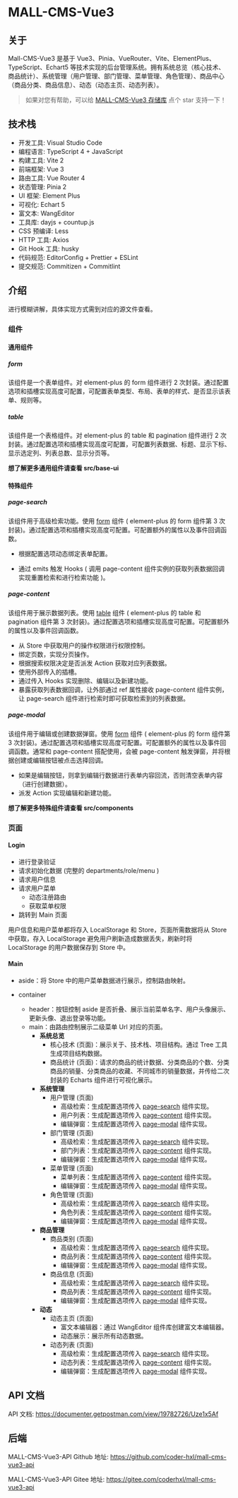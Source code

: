 # MALL-CMS-Vue3

## 关于

Mall-CMS-Vue3 是基于 Vue3、Pinia、VueRouter、Vite、ElementPlus、TypeScript、Echart5 等技术实现的后台管理系统。拥有系统总览（核心技术、商品统计）、系统管理（用户管理、部门管理、菜单管理、角色管理）、商品中心（商品分类、商品信息）、动态（动态主页、动态列表）。

> 如果对您有帮助，可以给 [MALL-CMS-Vue3 存储库](https://github.com/coder-hxl/mall-cms-vue3) 点个 star 支持一下！

## 技术栈

- 开发工具: Visual Studio Code
- 编程语言: TypeScript 4 + JavaScript
- 构建工具: Vite 2
- 前端框架: Vue 3
- 路由工具: Vue Router 4
- 状态管理: Pinia 2
- UI 框架: Element Plus
- 可视化: Echart 5
- 富文本: WangEditor
- 工具库: dayjs + countup.js
- CSS 预编译: Less
- HTTP 工具: Axios
- Git Hook 工具: husky
- 代码规范: EditorConfig + Prettier + ESLint
- 提交规范: Commitizen + Commitlint

## 介绍

进行模糊讲解，具体实现方式需到对应的源文件查看。

### 组件

#### 通用组件

##### form

该组件是一个表单组件。对 element-plus 的 form 组件进行 2 次封装。通过配置选项和插槽实现高度可配置，可配置表单类型、布局、表单的样式、是否显示该表单、规则等。

##### table

该组件是一个表格组件。对 element-plus 的 table 和 pagination 组件进行 2 次封装。通过配置选项和插槽实现高度可配置，可配置列表数据、标题、显示下标、显示选定列、列表总数、显示分页等。

**想了解更多通用组件请查看 src/base-ui**

#### 特殊组件

##### page-search

该组件用于高级检索功能。使用 [form](#form) 组件 ( element-plus 的 form 组件第 3 次封装)。通过配置选项和插槽实现高度可配置。可配置额外的属性以及事件回调函数。

- 根据配置选项动态绑定表单配置。

- 通过 emits 触发 Hooks ( 调用 page-content 组件实例的获取列表数据回调实现重置检索和进行检索功能 )。

##### page-content

该组件用于展示数据列表。使用 [table](#table) 组件 ( element-plus 的 table 和 pagination 组件第 3 次封装)。通过配置选项和插槽实现高度可配置。可配置额外的属性以及事件回调函数。

- 从 Store 中获取用户的操作权限进行权限控制。
- 绑定页数，实现分页操作。
- 根据搜索权限决定是否派发 Action 获取对应列表数据。
- 使用外部传入的插槽。
- 通过传入 Hooks 实现删除、编辑以及新建功能。
- 暴露获取列表数据回调，让外部通过 ref 属性接收 page-content 组件实例，让 page-search 组件进行检索时即可获取检索到的列表数据。

##### page-modal

该组件用于编辑或创建数据弹窗。使用 [form](#form) 组件 ( element-plus 的 form 组件第 3 次封装)。通过配置选项和插槽实现高度可配置。可配置额外的属性以及事件回调函数。通常和 page-content 搭配使用，会被 page-content 触发弹窗，并将根据创建或编辑按钮被点击选择回调。

- 如果是编辑按钮，则拿到编辑行数据进行表单内容回流，否则清空表单内容（进行创建数据）。
- 派发 Action 实现编辑和新建功能。

**想了解更多特殊组件请查看 src/components**

### 页面

#### Login

- 进行登录验证
- 请求初始化数据 (完整的 departments/role/menu )
- 请求用户信息
- 请求用户菜单
  - 动态注册路由
  - 获取菜单权限
- 跳转到 Main 页面

用户信息和用户菜单都将存入 LocalStorage 和 Store，页面所需数据将从 Store 中获取，存入 LocalStorage 避免用户刷新造成数据丢失，刷新时将 LocalStorage 的用户数据保存到 Store 中。

#### Main

- aside：将 Store 中的用户菜单数据进行展示，控制路由映射。

- container
  - header：按钮控制 aside 是否折叠、展示当前菜单名字、用户头像展示、更新头像、退出登录等功能。
  - main：由路由控制展示二级菜单 Url 对应的页面。
    - **系统总览**
      - 核心技术  (页面)：展示关于、技术栈、项目结构。通过 Tree 工具生成项目结构数据。
      - 商品统计  (页面)：请求的商品的统计数据、分类商品的个数、分类商品的销量、分类商品的收藏、不同城市的销量数据，并传给二次封装的 Echarts  组件进行可视化展示。
    - **系统管理**
      - 用户管理 (页面)
        - 高级检索：生成配置选项传入 [page-search](#page-search) 组件实现。
        - 用户列表：生成配置选项传入 [page-content](#page-content) 组件实现。
        - 编辑弹窗：生成配置选项传入 [page-modal](#page-modal) 组件实现。
      - 部门管理  (页面)
        - 高级检索：生成配置选项传入 [page-search](#page-search) 组件实现。
        - 部门列表：生成配置选项传入 [page-content](#page-content) 组件实现。
        - 编辑弹窗：生成配置选项传入 [page-modal](#page-modal) 组件实现。
      - 菜单管理  (页面)
        - 菜单列表：生成配置选项传入 [page-content](#page-content) 组件实现。
        - 编辑弹窗：生成配置选项传入 [page-modal](#page-modal) 组件实现。
      - 角色管理  (页面)
        - 高级检索：生成配置选项传入 [page-search](#page-search) 组件实现。
        - 角色列表：生成配置选项传入 [page-content](#page-content) 组件实现。
        - 编辑弹窗：生成配置选项传入 [page-modal](#page-modal) 组件实现。
    - **商品管理**
      - 商品类别 (页面)
        - 高级检索：生成配置选项传入 [page-search](#page-search) 组件实现。
        - 商品列表：生成配置选项传入 [page-content](#page-content) 组件实现。
        - 编辑弹窗：生成配置选项传入 [page-modal](#page-modal) 组件实现。
      - 商品信息 (页面)
        - 高级检索：生成配置选项传入 [page-search](#page-search) 组件实现。
        - 商品列表：生成配置选项传入 [page-content](#page-content) 组件实现。
        - 编辑弹窗：生成配置选项传入 [page-modal](#page-modal) 组件实现。
    - **动态**
      - 动态主页 (页面)
        - 富文本编辑器：通过 WangEditor 组件库创建富文本编辑器。
        - 动态展示：展示所有动态数据。
      - 动态列表 (页面)
        - 高级检索：生成配置选项传入 [page-search](#page-search) 组件实现。
        - 动态列表：生成配置选项传入 [page-content](#page-content) 组件实现。
        - 编辑弹窗：生成配置选项传入 [page-modal](#page-modal) 组件实现。

## API 文档

API 文档: https://documenter.getpostman.com/view/19782726/Uze1x5Af

## 后端

MALL-CMS-Vue3-API Github 地址: https://github.com/coder-hxl/mall-cms-vue3-api

MALL-CMS-Vue3-API Gitee 地址: https://gitee.com/coderhxl/mall-cms-vue3-api

